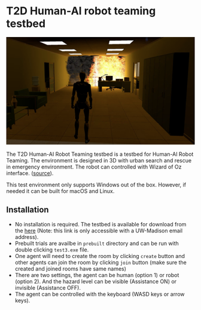 # T2D Human-AI robot teaming testbed

![T2D environment](docs/t2d.png "Title")

The T2D Human-AI Robot Teaming testbed is a testbed for Human-AI Robot Teaming. The environment is designed in 3D with urban search and rescue in emergency environment. The robot can controlled with Wizard of Oz interface. ([source](https://dl.acm.org/doi/abs/10.1145/3610978.3640649)).

This test environment only supports Windows out of the box. However, if needed it can be built for macOS and Linux.

## Installation

- No installation is required. The testbed is available for download from the [here](https://uwprod-my.sharepoint.com/:f:/g/personal/aakash2_wisc_edu/Evzo1Q_5RXlNsgCjv97ZiioBl3vu7bUQQs1nrRLx3dWdmQ?e=a9gB2Z) (Note: this link is only accessible with a UW-Madison email address).
- Prebuilt trials are availbe in `prebuilt` directory and can be run with double clicking `test3.exe` file.
- One agent will need to create the room by clicking `create` button and other agents can join the room by clicking `join` button (make sure the created and joined rooms have same names)
- There are two settings, the agent can be human (option 1) or robot (option 2). And the hazard level can be visible (Assistance ON) or invisible (Assistance OFF).
- The agent can be controlled with the keyboard (WASD keys or arrow keys).

